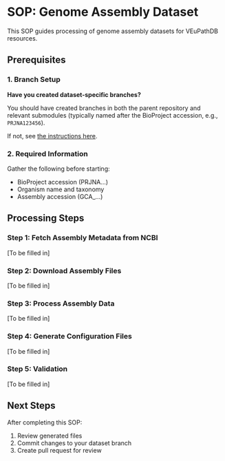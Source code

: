 # SOP: Genome Assembly Dataset

This SOP guides processing of genome assembly datasets for VEuPathDB resources.

## Prerequisites

### 1. Branch Setup

**Have you created dataset-specific branches?**

You should have created branches in both the parent repository and relevant submodules (typically named after the BioProject accession, e.g., `PRJNA123456`).

If not, see [the instructions here](docs/curator-branching.md).

### 2. Required Information

Gather the following before starting:
- BioProject accession (PRJNA...)
- Organism name and taxonomy
- Assembly accession (GCA_...)

## Processing Steps

### Step 1: Fetch Assembly Metadata from NCBI

[To be filled in]

### Step 2: Download Assembly Files

[To be filled in]

### Step 3: Process Assembly Data

[To be filled in]

### Step 4: Generate Configuration Files

[To be filled in]

### Step 5: Validation

[To be filled in]

## Next Steps

After completing this SOP:
1. Review generated files
2. Commit changes to your dataset branch
3. Create pull request for review
